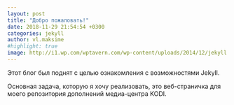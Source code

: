 ```yaml
---
layout: post
title: "Добро пожаловать!"
date: 2018-11-29 21:54:54 +0300
categories: jekyll
author: vl.maksime
#highlight: true
image: http://i1.wp.com/wptavern.com/wp-content/uploads/2014/12/jekyll.png
---
```

Этот блог был поднят с целью ознакомления с возможностями Jekyll.

Основная задача, которую я хочу реализовать, это веб-страничка для моего репозитория дополнений медиа-центра KODI.